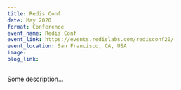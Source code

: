 ```yaml
---
title: Redis Conf
date: May 2020
format: Conference
event_name: Redis Conf
event_link: https://events.redislabs.com/redisconf20/
event_location: San Francisco, CA, USA
image: 
blog_link:  
---
```

Some description...